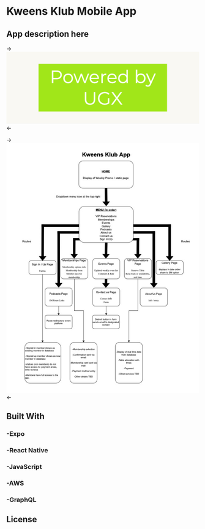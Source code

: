 # Kweens Klub Mobile App

## App description here

->![ugx](./ugx.jpeg)<-

->![plan](./kka_plan.jpg)<-

## Built With

### -Expo

### -React Native

### -JavaScript

### -AWS

### -GraphQL

## License
